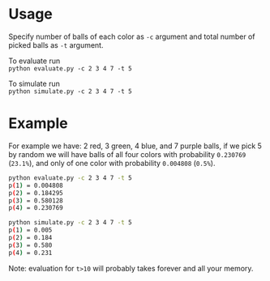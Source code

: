 # Usage

Specify number of balls of each color as `-c` argument and total number of picked balls as `-t` argument. 

To evaluate run  
`python evaluate.py -c 2 3 4 7 -t 5`

To simulate run  
`python simulate.py -c 2 3 4 7 -t 5`

# Example

For example we have: 2 red, 3 green, 4 blue, and 7 purple balls, if we pick 5 by random we will have balls of all four colors with probability `0.230769` (`23.1%`), and only of one color with probability `0.004808` (`0.5%`).

```bash
python evaluate.py -c 2 3 4 7 -t 5
p(1) = 0.004808
p(2) = 0.184295
p(3) = 0.580128
p(4) = 0.230769

python simulate.py -c 2 3 4 7 -t 5
p(1) = 0.005
p(2) = 0.184
p(3) = 0.580
p(4) = 0.231
```

Note: evaluation for `t>10` will probably takes forever and all your memory.